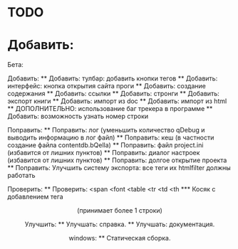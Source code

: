 TODO
====

Добавить:
=======

Бета:

Добавить:
** Добавить: тулбар: добавить кнопки тегов
** Добавить: интерфейс: кнопка открытия сайта проги
** Добавить: создание содержания
** Добавить: ссылки
** Добавить: стронги
** Добавить: экспорт книги
** Добавить: импорт из doc
** Добавить: импорт из html
** ДОПОЛНИТЕЛЬНО: использование баг трекера в программе
** Добавить: возможность узнать номер строки

Поправить:
** Поправить: лог (уменьшить количество qDebug и выводить информацию в лог файл)
** Поправить: кеш (в частности создание файла contentdb.bQella)
** Поправить: файл project.ini (избавится от лишних пунктов)
** Поправить: диалог настроек (избавится от лишних пунктов)
** Поправить: долгое открытие проекта
** Поправить: Улучшить систему экспорта: все теги их htmlfilter должны работать


Проверить:
** Проверить:  <span </span> <font </font>  <table </table> <tr <tr> </tr> <td <td> </td> <th> <th </th>
*** Косяк с добавлением тега <center> (принимает более 1 строки)

Улучшить:
** Улучшать: справка.
** Улучшать: документация.

windows:
** Статическая сборка.

